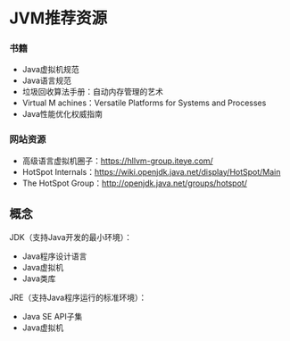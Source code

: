 # JVM推荐资源

### 书籍

- Java虚拟机规范
- Java语言规范
- 垃圾回收算法手册：自动内存管理的艺术
- Virtual M achines：Versatile Platforms for Systems and Processes
- Java性能优化权威指南

### 网站资源

- 高级语言虚拟机圈子：https://hllvm-group.iteye.com/
- HotSpot Internals：https://wiki.openjdk.java.net/display/HotSpot/Main
- The HotSpot Group：http://openjdk.java.net/groups/hotspot/

## 概念

JDK（支持Java开发的最小环境）：

- Java程序设计语言
- Java虚拟机
- Java类库

JRE（支持Java程序运行的标准环境）：

- Java SE API子集
- Java虚拟机